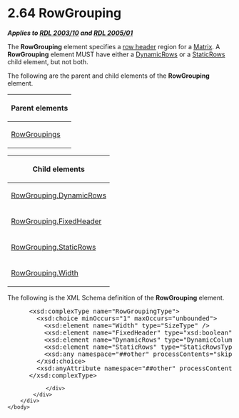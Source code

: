 <html dir="LTR" xmlns:mshelp="http://msdn.microsoft.com/mshelp" xmlns:ddue="http://ddue.schemas.microsoft.com/authoring/2003/5" xmlns:xlink="http://www.w3.org/1999/xlink" xmlns:tool="http://www.microsoft.com/tooltip">
    <head>
        <meta http-equiv="Content-Type" content="text/html; CHARSET=utf-8"></meta>
        <meta name="save" content="history"></meta>
        <title>2.64 RowGrouping</title>
        <xml>
            <mshelp:toctitle title="2.64 RowGrouping"></mshelp:toctitle>
            <mshelp:rltitle title="[MS-RDL]: RowGrouping"></mshelp:rltitle>
            <mshelp:keyword index="A" term="b5d38fa6-6490-4b26-8e9d-dcd9571a6378"></mshelp:keyword>
            <mshelp:attr name="DCSext.ContentType" value="open specification"></mshelp:attr>
            <mshelp:attr name="AssetID" value="b5d38fa6-6490-4b26-8e9d-dcd9571a6378"></mshelp:attr>
            <mshelp:attr name="TopicType" value="kbRef"></mshelp:attr>
            <mshelp:attr name="DCSext.Title" value="[MS-RDL]: RowGrouping" />
        </xml>
    </head>
    <body>
        <div id="header">
            <h1 class="heading">2.64 RowGrouping</h1>
        </div>
        <div id="mainSection">
            <div id="mainBody">
                <div id="allHistory" class="saveHistory"></div>
                <div id="sectionSection0" class="section" name="collapseableSection">
                    

<p><b><i>Applies to </i></b><a href="a7e2ad00-07c8-4f6d-80ab-3ad55df7b233.html"><b><i>RDL 2003/10</i></b></a><b>
<i>and </i></b><a href="3ebe2912-4958-4832-b391-cad1f5e13338.html"><b><i>RDL 2005/01</i></b></a></p>

<p>The <b>RowGrouping</b> element specifies a <a href="b2482b3f-74ab-4ca8-a9e5-c07955011743.html#gt_4a2f606e-7699-46fb-bc95-82a9e6dae94f">row header</a> region for a <a href="25419c0a-c7c6-43d7-8ca5-1af842666dcb.html">Matrix</a>. A <b>RowGrouping</b>
element MUST have either a <a href="ae8d4d93-e1d0-4379-ac48-4744a347f9db.html">DynamicRows</a>
or a <a href="a50ee3f0-35fd-4634-b6c9-87f31c8eb515.html">StaticRows</a> child
element, but not both.</p>

<p>The following are the parent and child elements of the <b>RowGrouping</b>
element.</p>

<table>
 <thead>
  <tr>
   <th>
   <p>Parent elements</p>
   </th>
  </tr>
 </thead>
 <tr>
  <td>
  <p><a href="fdd934e6-1fb8-4bc8-aca9-b96560e22e5b.html">RowGroupings</a></p>
  </td>
 </tr>
</table>

<p> </p>

<table>
 <thead>
  <tr>
   <th>
   <p>Child elements</p>
   </th>
  </tr>
 </thead>
 <tr>
  <td>
  <p><a href="f33ec05d-3beb-49d4-88b6-7170de25b27f.html">RowGrouping.DynamicRows</a></p>
  </td>
 </tr>
 <tr>
  <td>
  <p><a href="3307bf06-60d7-42c3-a001-a0b778a72d62.html">RowGrouping.FixedHeader</a></p>
  </td>
 </tr>
 <tr>
  <td>
  <p><a href="adcebcf8-27d8-4c95-8106-66e2a1a496bf.html">RowGrouping.StaticRows</a></p>
  </td>
 </tr>
 <tr>
  <td>
  <p><a href="947ed4b6-04dc-4676-98b7-b081f6dc317d.html">RowGrouping.Width</a></p>
  </td>
 </tr>
</table>

<p>The following is the XML Schema definition of the <b>RowGrouping</b>
element.</p>

<dl>
<dd>
<div><pre> &lt;xsd:complexType name=&quot;RowGroupingType&quot;&gt;
   &lt;xsd:choice minOccurs=&quot;1&quot; maxOccurs=&quot;unbounded&quot;&gt;
     &lt;xsd:element name=&quot;Width&quot; type=&quot;SizeType&quot; /&gt;
     &lt;xsd:element name=&quot;FixedHeader&quot; type=&quot;xsd:boolean&quot; minOccurs=&quot;0&quot; /&gt;
     &lt;xsd:element name=&quot;DynamicRows&quot; type=&quot;DynamicColumnsRowsType&quot; minOccurs=&quot;0&quot; /&gt;
     &lt;xsd:element name=&quot;StaticRows&quot; type=&quot;StaticRowsType&quot; minOccurs=&quot;0&quot; /&gt;
     &lt;xsd:any namespace=&quot;##other&quot; processContents=&quot;skip&quot; /&gt;
   &lt;/xsd:choice&gt;
   &lt;xsd:anyAttribute namespace=&quot;##other&quot; processContents=&quot;skip&quot; /&gt;
 &lt;/xsd:complexType&gt;
</pre></div>
</dd></dl>


                </div>
            </div>
        </div>
    </body>
</html>
